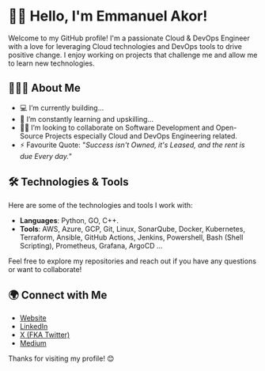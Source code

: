 <!---
emmyoncloud/emmyoncloud is a ✨ special ✨ repository because its `README.md` (this file) appears on your GitHub profile.
You can click the Preview link to take a look at your changes.
--->


# 👋🏾 Hello, I'm Emmanuel Akor!

Welcome to my GitHub profile! I'm a passionate Cloud & DevOps Engineer with a love for leveraging Cloud technologies and DevOps tools to drive positive change. I enjoy working on projects that challenge me and allow me to learn new technologies.

## 👨🏾‍💻 About Me

- 💻 I’m currently building...
- 🧠 I’m constantly learning and upskilling...
- 🤝🏾 I’m looking to collaborate on Software Development and Open-Source Projects especially Cloud and DevOps Engineering related.
- ⚡ Favourite Quote: "_Success isn't Owned, it's Leased, and the rent is due Every day._"

## 🛠️ Technologies & Tools

Here are some of the technologies and tools I work with:

- **Languages**: Python, GO, C++.
- **Tools**: AWS, Azure, GCP, Git, Linux, SonarQube, Docker, Kubernetes, Terraform, Ansible, GitHub Actions, Jenkins, Powershell, Bash (Shell Scripting), Prometheus, Grafana, ArgoCD ...

<!---
## 📈 GitHub Stats

![Your GitHub Stats](https://github-readme-stats.vercel.app/api?username=yourusername&show_icons=true&theme=radical)

## 📂 My Projects

Here are some of my notable projects:

- [Project 1](link-to-your-project): A brief description of what this project does.
- [Project 2](link-to-your-project): A brief description of what this project does.
- [Project 3](link-to-your-project): A brief description of what this project does.
--->

Feel free to explore my repositories and reach out if you have any questions or want to collaborate!

## 🌍 Connect with Me

- [Website](https://www.emmyoncloud.xyz)
- [LinkedIn](https://www.linkedin.com/in/emmanuelakor/)
- [X (FKA Twitter)](https://x.com/emmyoncloud)
- [Medium](https://medium.com/@emmyoncloud)

Thanks for visiting my profile! 😊
